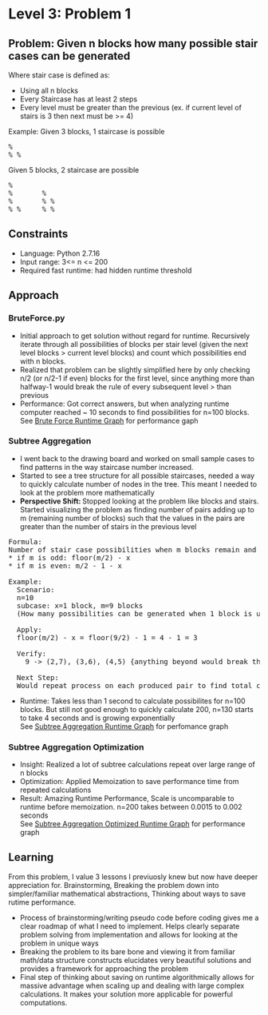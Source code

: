 # Level 3: Problem 1 #

## Problem: Given n blocks how many possible stair cases can be generated ##
Where stair case is defined as:
- Using all n blocks
- Every Staircase has at least 2 steps
- Every level must be greater than the previous (ex. if current level of stairs is 3 then next must be >= 4)

Example:
Given 3 blocks, 1 staircase is possible
<pre>
%
% %
</pre>
Given 5 blocks, 2 staircase are possible
<pre>
%       
%       %
%       % %
% %     % %
</pre>
## Constraints ##
- Language: Python 2.7.16
- Input range: 3<= n <= 200
- Required fast runtime: had hidden runtime threshold
## Approach ##
### BruteForce.py ###
- Initial approach to get solution without regard for runtime. Recursively iterate through all possibilities of blocks per stair level (given the next level blocks > current level blocks) and count which possibilities end with n blocks.
- Realized that problem can be slightly simplified here by only checking n/2 (or n/2-1 if even) blocks for the first level, since anything more than halfway-1 would break the rule of every subsequent level > than previous
- Performance: Got correct answers, but when analyzing runtime computer reached ~ 10 seconds to find possibilities for n=100 blocks.</br>
See [Brute Force Runtime Graph](1_BruteForce_Runtime.png) for performance gaph 
### Subtree Aggregation ###
- I went back to the drawing board and worked on small sample cases to find patterns in the way staircase number increased.
- Started to see a tree structure for all possible staircases, needed a way to quickly calculate number of nodes in the tree. This meant I needed to look at the problem more mathematically
- <b> Perspective Shift: </b> 
Stopped looking at the problem like blocks and stairs. Started visualizing the problem as finding number of pairs adding up to m (remaining number of blocks) such that the values in the pairs are greater than the number of stairs in the previous level
<pre>
Formula: 
Number of stair case possibilities when m blocks remain and previous stair level was x:
* if m is odd: floor(m/2) - x 
* if m is even: m/2 - 1 - x

Example:
  Scenario:
  n=10
  subcase: x=1 block, m=9 blocks 
  (How many possibilities can be generated when 1 block is used and 9 blocks remain)
  
  Apply:
  floor(m/2) - x = floor(9/2) - 1 = 4 - 1 = 3
  
  Verify:
    9 -> (2,7), (3,6), (4,5) {anything beyond would break the stair construction rule}
  
  Next Step:
  Would repeat process on each produced pair to find total child nodes under it
</pre>
- Runtime: Takes less than 1 second to calculate possibilites for n=100 blocks. But still not good enough to quickly calculate 200, n=130 starts to take 4 seconds and is growing exponentially</br>
See [Subtree Aggregation Runtime Graph](2_SubtreeAgg_Runtime.png) for perfomance graph
### Subtree Aggregation Optimization ###
- Insight: Realized a lot of subtree calculations repeat over large range of n blocks
- Optimization: Applied Memoization to save performance time from repeated calculations 
- Result: Amazing Runtime Performance, Scale is uncomparable to runtime before memoization. n=200 takes between 0.0015 to 0.002 seconds </br>
See [Subtree Aggregation Optimized Runtime Graph](3_SubtreeAggOptimized_Runtime.png) for performance graph
## Learning ##
From this problem, I value 3 lessons I previuosly knew but now have deeper appreciation for. Brainstorming, Breaking the problem down into simpler/familiar mathematical abstractions, Thinking about ways to save rutime performance.
- Process of brainstorming/writing pseudo code before coding gives me a clear roadmap of what I need to implement. Helps clearly separate problem solving from implementation and allows for looking at the problem in unique ways
- Breaking the problem to its bare bone and viewing it from familiar math/data structure constructs elucidates very beautiful solutions and provides a framework for approaching the problem
- Final step of thinking about saving on runtime algorithmically allows for massive advantage when scaling up and dealing with large complex calculations. It makes your solution more applicable for powerful computations.
